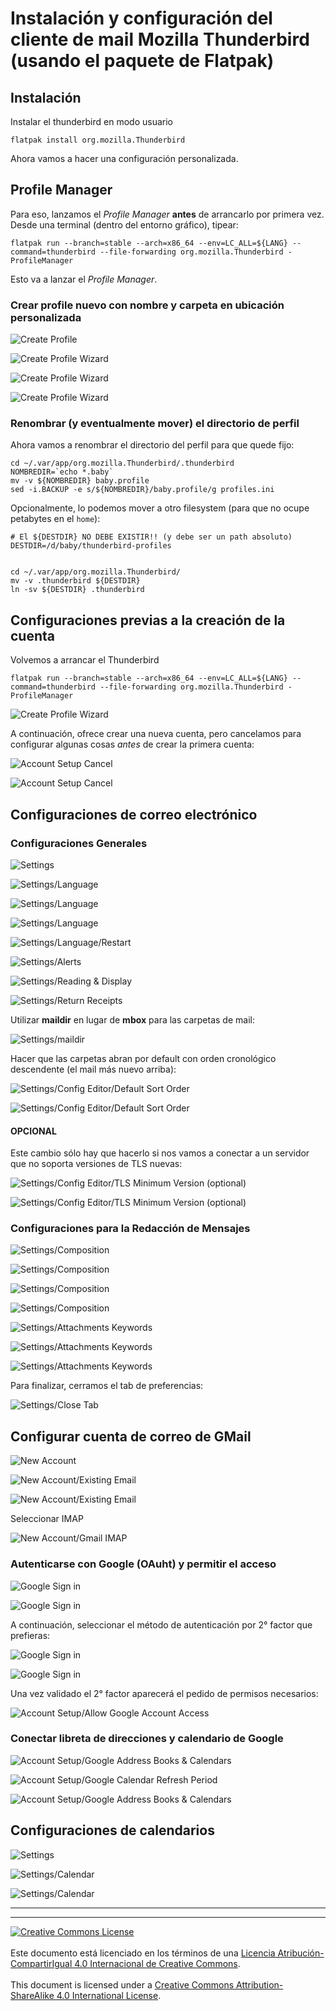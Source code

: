 # Instalación y configuración del cliente de mail Mozilla Thunderbird (usando el paquete de Flatpak)

## Instalación

Instalar el thunderbird en modo usuario
```
flatpak install org.mozilla.Thunderbird
```
Ahora vamos a hacer una configuración personalizada.

## Profile Manager

Para eso, lanzamos el _Profile Manager_ **antes** de arrancarlo por primera vez.
Desde una terminal (dentro del entorno gráfico), tipear:
```
flatpak run --branch=stable --arch=x86_64 --env=LC_ALL=${LANG} --command=thunderbird --file-forwarding org.mozilla.Thunderbird -ProfileManager
```
Esto va a lanzar el _Profile Manager_.

### Crear profile nuevo con nombre y carpeta en ubicación personalizada

![Create Profile](img/thunderbird-01-create_profile.png)

![Create Profile Wizard](img/thunderbird-02-create_profile.png)

![Create Profile Wizard](img/thunderbird-03-create_profile.png)

![Create Profile Wizard](img/thunderbird-04-exit_profile.png)

### Renombrar (y eventualmente mover) el directorio de perfil

Ahora vamos a renombrar el directorio del perfil para que quede fijo:
```
cd ~/.var/app/org.mozilla.Thunderbird/.thunderbird
NOMBREDIR=`echo *.baby`
mv -v ${NOMBREDIR} baby.profile
sed -i.BACKUP -e s/${NOMBREDIR}/baby.profile/g profiles.ini
```

Opcionalmente, lo podemos mover a otro filesystem (para que no ocupe petabytes
en el `home`):
```
# El ${DESTDIR} NO DEBE EXISTIR!! (y debe ser un path absoluto)
DESTDIR=/d/baby/thunderbird-profiles


cd ~/.var/app/org.mozilla.Thunderbird/
mv -v .thunderbird ${DESTDIR}
ln -sv ${DESTDIR} .thunderbird
```

## Configuraciones previas a la creación de la cuenta
Volvemos a arrancar el Thunderbird
```
flatpak run --branch=stable --arch=x86_64 --env=LC_ALL=${LANG} --command=thunderbird --file-forwarding org.mozilla.Thunderbird -ProfileManager
```
![Create Profile Wizard](img/thunderbird-05-profile_restart.png)


A continuación, ofrece crear una nueva cuenta, pero cancelamos para configurar
algunas cosas _antes_ de crear la primera cuenta:

![Account Setup Cancel](img/thunderbird-06-account_setup_cancel.png)

![Account Setup Cancel](img/thunderbird-07-account_setup_cancel-exit.png)

## Configuraciones de correo electrónico

### Configuraciones Generales

![Settings](img/thunderbird-08-settings.png)

![Settings/Language](img/thunderbird-09-settings_language.png)

![Settings/Language](img/thunderbird-10-settings_language.png)

![Settings/Language](img/thunderbird-11-settings_language.png)

![Settings/Language/Restart](img/thunderbird-12-settings_language-restart.png)

![Settings/Alerts](img/thunderbird-13-settings_alerts.png)

![Settings/Reading & Display](img/thunderbird-14-settings_reading.png)

![Settings/Return Receipts](img/thunderbird-15-settings_return_receipts.png)

Utilizar **maildir** en lugar de **mbox** para las carpetas de mail:

![Settings/maildir](img/thunderbird-16-settings_maildir.png)

Hacer que las carpetas abran por default con orden cronológico descendente (el
mail más nuevo arriba):

![Settings/Config Editor/Default Sort Order](img/thunderbird-17-settings_confedit_default_sort.png)

![Settings/Config Editor/Default Sort Order](img/thunderbird-18-settings_confedit_default_sort.png)

#### OPCIONAL

Este cambio sólo hay que hacerlo si nos vamos a conectar a un servidor que no
soporta versiones de TLS nuevas:

![Settings/Config Editor/TLS Minimum Version (optional)](img/thunderbird-19-settings_confedit_tls_minversion.png)

![Settings/Config Editor/TLS Minimum Version (optional)](img/thunderbird-20-settings_confedit_tls_minversion.png)

### Configuraciones para la Redacción de Mensajes

![Settings/Composition](img/thunderbird-21-settings_dl_more_dicts.png)

![Settings/Composition](img/thunderbird-22-settings_dl_langpack-es-ar.png)

![Settings/Composition](img/thunderbird-23-settings_inst_langpack-es-ar.png)

![Settings/Composition](img/thunderbird-24-settings_composition.png)

![Settings/Attachments Keywords](img/thunderbird-25-settings_attach_keywords.png)

![Settings/Attachments Keywords](img/thunderbird-26-settings_attach_keywords.png)

![Settings/Attachments Keywords](img/thunderbird-27-settings_attach_keywords.png)

Para finalizar, cerramos el tab de preferencias:

![Settings/Close Tab](img/thunderbird-28-settings_close.png)

## Configurar cuenta de correo de GMail

![New Account](img/thunderbird-29-newaccount.png)

![New Account/Existing Email](img/thunderbird-30-newaccount.png)

![New Account/Existing Email](img/thunderbird-31-newaccount.png)

Seleccionar IMAP

![New Account/Gmail IMAP](img/thunderbird-32-accountsetup_imap.png)

### Autenticarse con Google (OAuht) y permitir el acceso

![Google Sign in](img/thunderbird-33-google_sign_in_email.png)

![Google Sign in](img/thunderbird-34-google_sign_in_password.png)

A continuación, seleccionar el método de autenticación por 2° factor que
prefieras:

![Google Sign in](img/thunderbird-35-google_sign_in_2fa.png)

![Google Sign in](img/thunderbird-36-google_sign_in_2fa.png)

Una vez validado el 2° factor aparecerá el pedido de permisos necesarios:

![Account Setup/Allow Google Account Access](img/thunderbird-37-google_oauth_allow.png)

### Conectar libreta de direcciones y calendario de Google

![Account Setup/Google Address Books & Calendars](img/thunderbird-38-google_linked_services.png)

![Account Setup/Google Calendar Refresh Period](img/thunderbird-39-google_linked_services-calendar_refresh.png)

![Account Setup/Google Address Books & Calendars](img/thunderbird-40-google_linked_services.png)

## Configuraciones de calendarios

![Settings](img/thunderbird-08-settings.png)

![Settings/Calendar](img/thunderbird-41-settings_calendar.png)

![Settings/Calendar](img/thunderbird-42-settings_calendar.png)


___
<!-- LICENSE -->
___
<a rel="licencia" href="https://creativecommons.org/licenses/by-sa/4.0/deed.es">
<img alt="Creative Commons License" style="border-width:0"
src="https://i.creativecommons.org/l/by-sa/4.0/88x31.png" /></a>
<br /><br />
Este documento está licenciado en los términos de una <a rel="licencia"
href="https://creativecommons.org/licenses/by-sa/4.0/deed.es">
Licencia Atribución-CompartirIgual 4.0 Internacional de Creative Commons</a>.
<br /><br />
This document is licensed under a <a rel="license" 
href="https://creativecommons.org/licenses/by-sa/4.0/deed.en">
Creative Commons Attribution-ShareAlike 4.0 International License</a>.
<!-- END --> 
